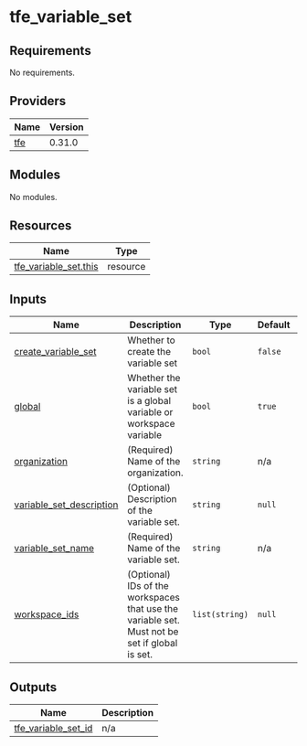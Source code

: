 # tfe_variable_set

<!-- BEGINNING OF PRE-COMMIT-TERRAFORM DOCS HOOK -->
## Requirements

No requirements.

## Providers

| Name | Version |
|------|---------|
| <a name="provider_tfe"></a> [tfe](#provider\_tfe) | 0.31.0 |

## Modules

No modules.

## Resources

| Name | Type |
|------|------|
| [tfe_variable_set.this](https://registry.terraform.io/providers/hashicorp/tfe/latest/docs/resources/variable_set) | resource |

## Inputs

| Name | Description | Type | Default | Required |
|------|-------------|------|---------|:--------:|
| <a name="input_create_variable_set"></a> [create\_variable\_set](#input\_create\_variable\_set) | Whether to create the variable set | `bool` | `false` | no |
| <a name="input_global"></a> [global](#input\_global) | Whether the variable set is a global variable or workspace variable | `bool` | `true` | no |
| <a name="input_organization"></a> [organization](#input\_organization) | (Required) Name of the organization. | `string` | n/a | yes |
| <a name="input_variable_set_description"></a> [variable\_set\_description](#input\_variable\_set\_description) | (Optional) Description of the variable set. | `string` | `null` | no |
| <a name="input_variable_set_name"></a> [variable\_set\_name](#input\_variable\_set\_name) | (Required) Name of the variable set. | `string` | n/a | yes |
| <a name="input_workspace_ids"></a> [workspace\_ids](#input\_workspace\_ids) | (Optional) IDs of the workspaces that use the variable set. Must not be set if global is set. | `list(string)` | `null` | no |

## Outputs

| Name | Description |
|------|-------------|
| <a name="output_tfe_variable_set_id"></a> [tfe\_variable\_set\_id](#output\_tfe\_variable\_set\_id) | n/a |
<!-- END OF PRE-COMMIT-TERRAFORM DOCS HOOK -->
